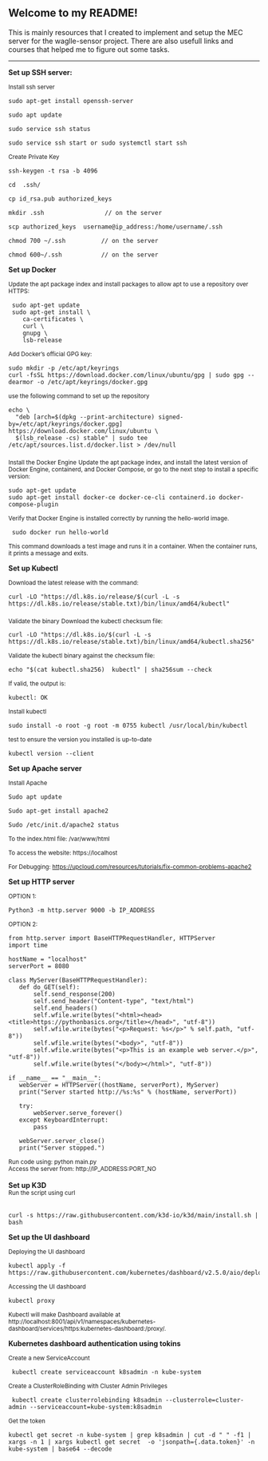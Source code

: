 Welcome to my README!
----------------------


This is mainly resources that I created to implement and setup the MEC server for the waglle-sensor project. There are also usefull links and courses 
that helped me to figure out some tasks.
<hr>

<b>Set up SSH server:</b> 

<sub>Install ssh server</sub>
```
sudo apt-get install openssh-server

sudo apt update

sudo service ssh status

sudo service ssh start or sudo systemctl start ssh
```


<sub>Create Private Key</sub>

```
ssh-keygen -t rsa -b 4096

cd  .ssh/

cp id_rsa.pub authorized_keys

mkdir .ssh                 // on the server

scp authorized_keys  username@ip_address:/home/username/.ssh

chmod 700 ~/.ssh          // on the server

chmod 600~/.ssh           // on the server
```


<b>Set up Docker</b>

<sub>Update the apt package index and install packages to allow apt to use a repository over HTTPS:</sub>
```
 sudo apt-get update
 sudo apt-get install \
    ca-certificates \
    curl \
    gnupg \
    lsb-release
```

<sub>Add Docker’s official GPG key:</sub>
```
sudo mkdir -p /etc/apt/keyrings
curl -fsSL https://download.docker.com/linux/ubuntu/gpg | sudo gpg --dearmor -o /etc/apt/keyrings/docker.gpg
```
<sub>use the following command to set up the repository</sub>
```
echo \
  "deb [arch=$(dpkg --print-architecture) signed-by=/etc/apt/keyrings/docker.gpg] https://download.docker.com/linux/ubuntu \
  $(lsb_release -cs) stable" | sudo tee /etc/apt/sources.list.d/docker.list > /dev/null
```
<sub>Install the Docker Engine</sub>
<sub>Update the apt package index, and install the latest version of Docker Engine, containerd, and Docker Compose, or go to the next step to install a specific version:</sub>

```
sudo apt-get update
sudo apt-get install docker-ce docker-ce-cli containerd.io docker-compose-plugin
```

<sub>Verify that Docker Engine is installed correctly by running the hello-world image.</sub>
```
 sudo docker run hello-world
```
<sub>This command downloads a test image and runs it in a container. When the container runs, it prints a message and exits.</sub>


<b>Set up Kubectl</b>

<sub>Download the latest release with the command:</sub>

```
curl -LO "https://dl.k8s.io/release/$(curl -L -s https://dl.k8s.io/release/stable.txt)/bin/linux/amd64/kubectl"
```
<sub>Validate the binary</sub>
<sub>Download the kubectl checksum file:</sub>
```
curl -LO "https://dl.k8s.io/$(curl -L -s https://dl.k8s.io/release/stable.txt)/bin/linux/amd64/kubectl.sha256"
```
<sub>Validate the kubectl binary against the checksum file:</sub>
```
echo "$(cat kubectl.sha256)  kubectl" | sha256sum --check
```
<sub>If valid, the output is:</sub>
```
kubectl: OK
```
<sub>Install kubectl</sub>
```
sudo install -o root -g root -m 0755 kubectl /usr/local/bin/kubectl
```
<sub>test to ensure the version you installed is up-to-date</sub>
```
kubectl version --client
```

<b>Set up Apache server</b>

<sub>Install Apache</sub>
```
Sudo apt update

Sudo apt-get install apache2

Sudo /etc/init.d/apache2 status
```
<sub>To the index.html file: /var/www/html </sub>

<sub>To access the website: https://localhost </sub>

<sub>For Debugging: https://upcloud.com/resources/tutorials/fix-common-problems-apache2</sub>

<b>Set up HTTP server</b>

<sub>OPTION 1:</sub>
```
Python3 -m http.server 9000 -b IP_ADDRESS
```
<sub>OPTION 2:</sub>
```
from http.server import BaseHTTPRequestHandler, HTTPServer
import time

hostName = "localhost"
serverPort = 8080

class MyServer(BaseHTTPRequestHandler):
   def do_GET(self):
       self.send_response(200)
       self.send_header("Content-type", "text/html")
       self.end_headers()
       self.wfile.write(bytes("<html><head><title>https://pythonbasics.org</title></head>", "utf-8"))
       self.wfile.write(bytes("<p>Request: %s</p>" % self.path, "utf-8"))
       self.wfile.write(bytes("<body>", "utf-8"))
       self.wfile.write(bytes("<p>This is an example web server.</p>", "utf-8"))
       self.wfile.write(bytes("</body></html>", "utf-8"))

if __name__ == "__main__":       
   webServer = HTTPServer((hostName, serverPort), MyServer)
   print("Server started http://%s:%s" % (hostName, serverPort))

   try:
       webServer.serve_forever()
   except KeyboardInterrupt:
       pass

   webServer.server_close()
   print("Server stopped.")
```
<sub>
  Run code using: python main.py
 </sub>
 
 <br>
<sub>
  Access the server from: http://IP_ADDRESS:PORT_NO
</sub>
<br>


<br>
<b>Set up K3D</b>
<br>
<sub>Run the script using curl</sub>
<br>
<br>


```
curl -s https://raw.githubusercontent.com/k3d-io/k3d/main/install.sh | bash
```

<b>Set up the UI dashboard</b>

<sub>Deploying the UI dashboard</sub>

```
kubectl apply -f https://raw.githubusercontent.com/kubernetes/dashboard/v2.5.0/aio/deploy/recommended.yaml
```

<sub>Accessing the UI dashboard</sub>

```
kubectl proxy
```
<sub> Kubectl will make Dashboard available at http://localhost:8001/api/v1/namespaces/kubernetes-dashboard/services/https:kubernetes-dashboard:/proxy/.</sub>

<b>Kubernetes dashboard authentication using tokins</b>
 
<sub>Create a new ServiceAccount</sub>
 
```
 kubectl create serviceaccount k8sadmin -n kube-system
```
 
<sub>Create a ClusterRoleBinding with Cluster Admin Privileges</sub>
 
```
 kubectl create clusterrolebinding k8sadmin --clusterrole=cluster-admin --serviceaccount=kube-system:k8sadmin
```
 
<sub>Get the token</sub>
 
 ```
kubectl get secret -n kube-system | grep k8sadmin | cut -d " " -f1 | xargs -n 1 | xargs kubectl get secret  -o 'jsonpath={.data.token}' -n kube-system | base64 --decode
```
